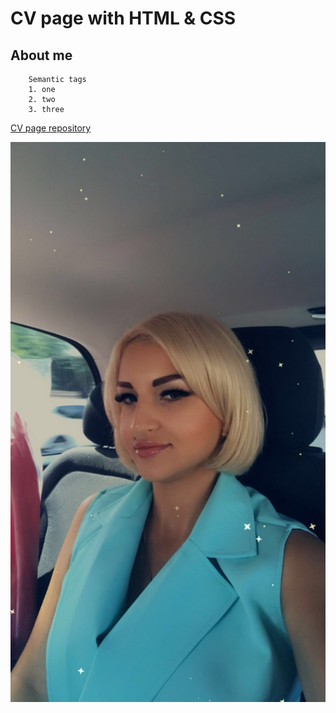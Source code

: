 # CV page with HTML & CSS

## About me

```
	Semantic tags
	1. one
	2. two
	3. three
```

[CV page repository](https://github.com/Vika988-cell/cv_page_frontender)

![image](assets/avatar.png)